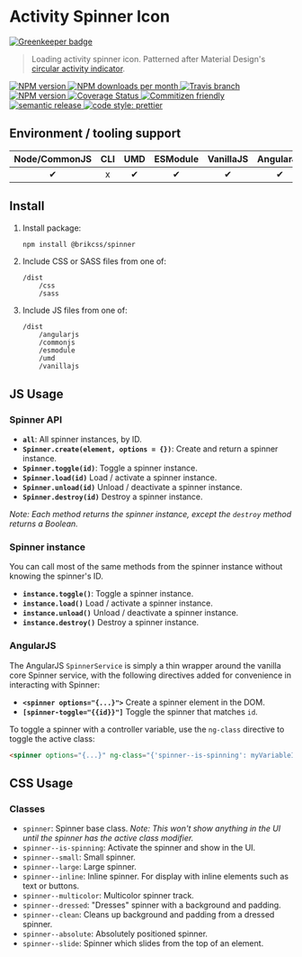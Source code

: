# Activity Spinner Icon

[![Greenkeeper badge](https://badges.greenkeeper.io/brikcss/spinner.svg)](https://greenkeeper.io/)

> Loading activity spinner icon. Patterned after Material Design's [circular activity indicator](https://material.io/guidelines/components/progress-activity.html#progress-activity-types-of-indicators).

<!-- Shields. -->
<p>
	<!-- NPM version. -->
	<a href="https://www.npmjs.com/package/@brikcss/spinner">
		<img alt="NPM version" src="https://img.shields.io/npm/v/@brikcss/spinner.svg?style=flat-square">
	</a>
	<!-- NPM downloads/month. -->
	<a href="https://www.npmjs.com/package/@brikcss/spinner">
		<img alt="NPM downloads per month" src="https://img.shields.io/npm/dm/@brikcss/spinner.svg?style=flat-square">
	</a>
	<!-- Travis branch. -->
	<a href="https://github.com/brikcss/spinner/tree/master">
		<img alt="Travis branch" src="https://img.shields.io/travis/rust-lang/rust/master.svg?style=flat-square&label=master">
	</a>
	<!-- Codacy. -->
	<a href="https://www.codacy.com/app/thezimmee/spinner">
		<img alt="NPM version" src="https://img.shields.io/codacy/grade/031ed8c53a7b401080dbf1a64a69f614/master.svg?style=flat-square">
	</a>
	<!-- Coveralls -->
	<a href='https://coveralls.io/github/brikcss/spinner?branch=master'>
		<img src='https://img.shields.io/coveralls/github/brikcss/spinner/master.svg?style=flat-square' alt='Coverage Status' />
	</a>
	<!-- Commitizen friendly. -->
	<a href="http://commitizen.github.io/cz-cli/">
		<img alt="Commitizen friendly" src="https://img.shields.io/badge/commitizen-friendly-brightgreen.svg?style=flat-square">
	</a>
	<!-- Semantic release. -->
	<a href="https://github.com/semantic-release/semantic-release">
		<img alt="semantic release" src="https://img.shields.io/badge/%20%20%F0%9F%93%A6%F0%9F%9A%80-semantic--release-e10079.svg?style=flat-square">
	</a>
	<!-- Prettier code style. -->
	<a href="https://prettier.io/">
		<img alt="code style: prettier" src="https://img.shields.io/badge/code_style-prettier-ff69b4.svg?style=flat-square">
	</a>
	<!-- MIT License. -->
	<!-- <a href="https://choosealicense.com/licenses/mit/">
		<img alt="License" src="https://img.shields.io/npm/l/express.svg?style=flat-square">
	</a> -->
</p>

## Environment / tooling support

| Node/CommonJS | CLI | UMD | ESModule | VanillaJS | AngularJS | CSS | SASS |
|:-------------:|:---:|:---:|:--------:|:---------:|:---------:|:---:|:----:|
| ✔             | x   | ✔   | ✔       | ✔         | ✔        | ✔   | ✔   |

## Install

1. Install package:

	```sh
	npm install @brikcss/spinner
	```

2. Include CSS or SASS files from one of:

	```
	/dist
		/css
		/sass
	```

3. Include JS files from one of:

	```
	/dist
		/angularjs
		/commonjs
		/esmodule
		/umd
		/vanillajs
	```

## JS Usage

### Spinner API

- **`all`**: All spinner instances, by ID.
- **`Spinner.create(element, options = {})`**: Create and return a spinner instance.
- **`Spinner.toggle(id)`**: Toggle a spinner instance.
- **`Spinner.load(id)`** Load / activate a spinner instance.
- **`Spinner.unload(id)`** Unload / deactivate a spinner instance.
- **`Spinner.destroy(id)`** Destroy a spinner instance.

_Note: Each method returns the spinner instance, except the `destroy` method returns a Boolean._

### Spinner instance

You can call most of the same methods from the spinner instance without knowing the spinner's ID.

- **`instance.toggle()`**: Toggle a spinner instance.
- **`instance.load()`** Load / activate a spinner instance.
- **`instance.unload()`** Unload / deactivate a spinner instance.
- **`instance.destroy()`** Destroy a spinner instance.

### AngularJS

The AngularJS `SpinnerService` is simply a thin wrapper around the vanilla core Spinner service, with the following directives added for convenience in interacting with Spinner:

- **`<spinner options="{...}">`** Create a spinner element in the DOM.
- **`[spinner-toggle="{{id}}"]`** Toggle the spinner that matches `id`.

To toggle a spinner with a controller variable, use the `ng-class` directive to toggle the active class:

```html
<spinner options="{...}" ng-class="{'spinner--is-spinning': myVariableIsTrue}"></spinner>
```

## CSS Usage

### Classes

- `spinner`: Spinner base class. _Note: This won't show anything in the UI until the spinner has the active class modifier._
- `spinner--is-spinning`: Activate the spinner and show in the UI.
- `spinner--small`: Small spinner.
- `spinner--large`: Large spinner.
- `spinner--inline`: Inline spinner. For display with inline elements such as text or buttons.
- `spinner--multicolor`: Multicolor spinner track.
- `spinner--dressed`: "Dresses" spinner with a background and padding.
- `spinner--clean`: Cleans up background and padding from a dressed spinner.
- `spinner--absolute`: Absolutely positioned spinner.
- `spinner--slide`: Spinner which slides from the top of an element.
